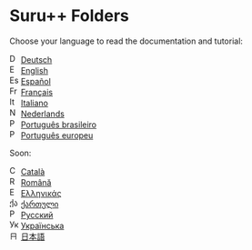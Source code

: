 <h1>Suru++ Folders</h1>

Choose your language to read the documentation and tutorial:

<img src="flags/de_DE.svg" alt="Deutsch"                height="16px" /> [Deutsch](languages/de.md) <br/>
<img src="flags/en_GB.svg" alt="English"                height="16px" /> [English](languages/en.md) <br/>
<img src="flags/es_ES.svg" alt="Español"                height="16px" /> [Español](languages/es.md) <br/>
<img src="flags/fr_FR.svg" alt="Français"               height="16px" /> [Français](languages/fr.md) <br/>
<img src="flags/it.svg"    alt="Italiano"               height="16px" /> [Italiano](languages/it.md) <br/>
<img src="flags/nl_NL.svg" alt="Nederlands"             height="16px" /> [Nederlands](languages/nl.md) <br/>
<img src="flags/pt_BR.svg" alt="Português brasileiro"   height="16px" /> [Português brasileiro](languages/pt_BR.md) <br/>
<img src="flags/pt_PT.svg" alt="Português europeu"      height="16px" /> [Português europeu](languages/pt_PT.md) <br/>

Soon:

<img src="flags/es_ES.svg" alt="Català"                 height="16px" /> [Català](languages/ca.md) <br/>
<img src="flags/ro_RO.svg" alt="Română"                 height="16px" /> [Română](languages/ro.md) <br/>
<img src="flags/el_GR.svg" alt="Ελληνικάς"              height="16px" /> [Ελληνικάς](languages/el.md) <br/>
<img src="flags/ka.svg"    alt="ქართული"               height="16px" /> [ქართული](languages/ka.md) <br/>
<img src="flags/ru_RU.svg" alt="Русский"                height="16px" /> [Русский](languages/ru.md) <br/>
<img src="flags/uk_UA.svg" alt="Українська"             height="16px" /> [Українська](languages/ru.md) <br/>
<img src="flags/ja.svg"    alt="日本語"                  height="16px" /> [日本語](languages/ja.md) <br/>
